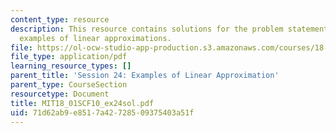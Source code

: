 ```yaml
---
content_type: resource
description: This resource contains solutions for the problem statements related to
  examples of linear approximations.
file: https://ol-ocw-studio-app-production.s3.amazonaws.com/courses/18-01sc-single-variable-calculus-fall-2010/71d62ab9e8517a42728509375403a51f_MIT18_01SCF10_ex24sol.pdf
file_type: application/pdf
learning_resource_types: []
parent_title: 'Session 24: Examples of Linear Approximation'
parent_type: CourseSection
resourcetype: Document
title: MIT18_01SCF10_ex24sol.pdf
uid: 71d62ab9-e851-7a42-7285-09375403a51f
---
```

